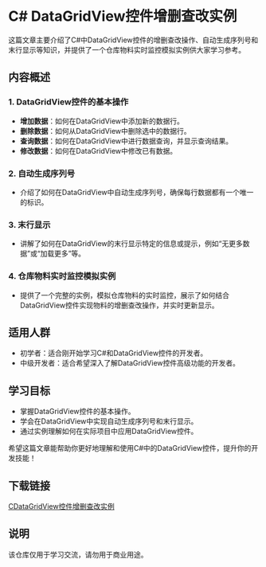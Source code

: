 # C# DataGridView控件增删查改实例

这篇文章主要介绍了C#中DataGridView控件的增删查改操作、自动生成序列号和末行显示等知识，并提供了一个仓库物料实时监控模拟实例供大家学习参考。

## 内容概述

### 1. DataGridView控件的基本操作
- **增加数据**：如何在DataGridView中添加新的数据行。
- **删除数据**：如何从DataGridView中删除选中的数据行。
- **查询数据**：如何在DataGridView中进行数据查询，并显示查询结果。
- **修改数据**：如何在DataGridView中修改已有数据。

### 2. 自动生成序列号
- 介绍了如何在DataGridView中自动生成序列号，确保每行数据都有一个唯一的标识。

### 3. 末行显示
- 讲解了如何在DataGridView的末行显示特定的信息或提示，例如“无更多数据”或“加载更多”等。

### 4. 仓库物料实时监控模拟实例
- 提供了一个完整的实例，模拟仓库物料的实时监控，展示了如何结合DataGridView控件实现物料的增删查改操作，并实时更新显示。

## 适用人群
- 初学者：适合刚开始学习C#和DataGridView控件的开发者。
- 中级开发者：适合希望深入了解DataGridView控件高级功能的开发者。

## 学习目标
- 掌握DataGridView控件的基本操作。
- 学会在DataGridView中实现自动生成序列号和末行显示。
- 通过实例理解如何在实际项目中应用DataGridView控件。

希望这篇文章能帮助你更好地理解和使用C#中的DataGridView控件，提升你的开发技能！

## 下载链接
[CDataGridView控件增删查改实例](https://pan.quark.cn/s/7361e000ebe1)

## 说明

该仓库仅用于学习交流，请勿用于商业用途。
